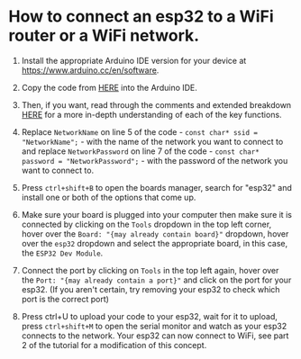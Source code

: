 # How to connect an esp32 to a WiFi router or a WiFi network.

1. Install the appropriate Arduino IDE version for your device at https://www.arduino.cc/en/software.

2. Copy the code from [HERE](https://github.com/Fukushima299792458/Things-and-stuff/blob/8421117198cfa2a33709255158edd3b28bd47a91/Option-6_WiFi-Toutorial/Option-6-part-1_Connect-To-Router-Demo) into the Arduino IDE. 

3. Then, if you want, read through the comments and extended breakdown [HERE](https://github.com/Fukushima299792458/Things-and-stuff/blob/b7788d807ecc0c25440f35963ac83e259cabdddb/Option-6_WiFi-Toutorial/Option-6-part-1-Code-Breakdown_Connect-To-Router-Demo) for a more in-depth understanding of each of the key functions.

4. Replace `NetworkName` on line 5 of the code - `const char* ssid = "NetworkName";` - with the name of the network you want to connect to and replace `NetworkPassword` on line 7 of the code - `const char* password = "NetworkPassword";` - with the password of the network you want to connect to.

5. Press `ctrl+shift+B` to open the boards manager, search for "esp32" and install one or both of the options that come up. 

6. Make sure your board is plugged into your computer then make sure it is connected by clicking on the `Tools` dropdown in the top left corner, hover over the `Board: "{may already contain board}"` dropdown, hover over the `esp32` dropdown and select the appropriate board, in this case, the `ESP32 Dev Module`.

7. Connect the port by clicking on `Tools` in the top left again, hover over the `Port: "{may already contain a port}"` and click on the port for your esp32. (If you aren't certain, try removing your esp32 to check which port is the correct port)

9. Press ctrl+U to upload your code to your esp32, wait for it to upload, press `ctrl+shift+M` to open the serial monitor and watch as your esp32 connects to the network. Your esp32 can now connect to WiFi, see part 2 of the tutorial for a modification of this concept.
